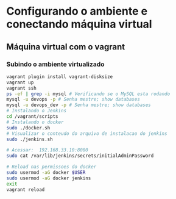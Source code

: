 # Configurando o ambiente e conectando máquina virtual

## Máquina virtual com o vagrant

### Subindo o ambiente virtualizado

```sh
vagrant plugin install vagrant-disksize
vagrant up
vagrant ssh
ps -ef | grep -i mysql # Verificando se o MySQL esta rodando
mysql -u devops -p # Senha mestre; show databases
mysql -u devops_dev -p # Senha mestre; show databases
# Instalando o Jenkins
cd /vagrant/scripts
# Instalando o docker
sudo ./docker.sh
# Visualizar o conteudo do arquivo de instalacao do jenkins
sudo ./jenkins.sh

# Acessar:  192.168.33.10:8080
sudo cat /var/lib/jenkins/secrets/initialAdminPassword

# Reload nas permissoes do docker
sudo usermod -aG docker $USER
sudo usermod -aG docker jenkins
exit
vagrant reload
```
